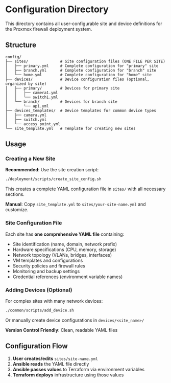 # Configuration Directory

This directory contains all user-configurable site and device definitions for the Proxmox firewall deployment system.

## Structure

```
config/
├── sites/              # Site configuration files (ONE FILE PER SITE)
│   ├── primary.yml     # Complete configuration for "primary" site
│   ├── branch.yml      # Complete configuration for "branch" site
│   └── home.yml        # Complete configuration for "home" site
├── devices/            # Device configuration files (optional, organized by site)
│   ├── primary/        # Devices for primary site
│   │   ├── camera1.yml
│   │   └── switch1.yml
│   └── branch/         # Devices for branch site
│       └── ap1.yml
├── devices_templates/  # Device templates for common device types
│   ├── camera.yml
│   ├── switch.yml
│   └── access_point.yml
└── site_template.yml   # Template for creating new sites
```

## Usage

### Creating a New Site

**Recommended**: Use the site creation script:
```bash
./deployment/scripts/create_site_config.sh
```

This creates a complete YAML configuration file in `sites/` with all necessary sections.

**Manual**: Copy `site_template.yml` to `sites/your-site-name.yml` and customize.

### Site Configuration File

Each site has **one comprehensive YAML file** containing:

- Site identification (name, domain, network prefix)
- Hardware specifications (CPU, memory, storage)
- Network topology (VLANs, bridges, interfaces)
- VM templates and configurations
- Security policies and firewall rules
- Monitoring and backup settings
- Credential references (environment variable names)

### Adding Devices (Optional)

For complex sites with many network devices:

```bash
./common/scripts/add_device.sh
```

Or manually create device configurations in `devices/<site_name>/`

**Version Control Friendly**: Clean, readable YAML files

## Configuration Flow

1. **User creates/edits** `sites/site-name.yml`
2. **Ansible reads** the YAML file directly
3. **Ansible passes values** to Terraform via environment variables
4. **Terraform deploys** infrastructure using those values
